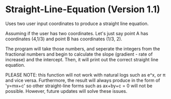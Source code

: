 # Straight-Line-Equation (Version 1.1)

Uses two user input coordinates to produce a straight line equation. 

Assuming if the user has two coordinates. Let's just say point A has coordinates (4,1/3) and point B has coordinates (1/3, 2). 

The program will take those numbers, and seperate the integers from the fractional numbers and begin to calculate the slope (gradient - rate of increase) and the intercept. Then, it will print out the correct straight line equation. 

PLEASE NOTE: this function will not work with natural logs such as e^x, or π and vice versa. Furthermore, the result will always produce in the form of 'y=mx+c' so other straight-line forms such as ax+by+c = 0 will not be possible.  However, future updates will solve these issues. 
